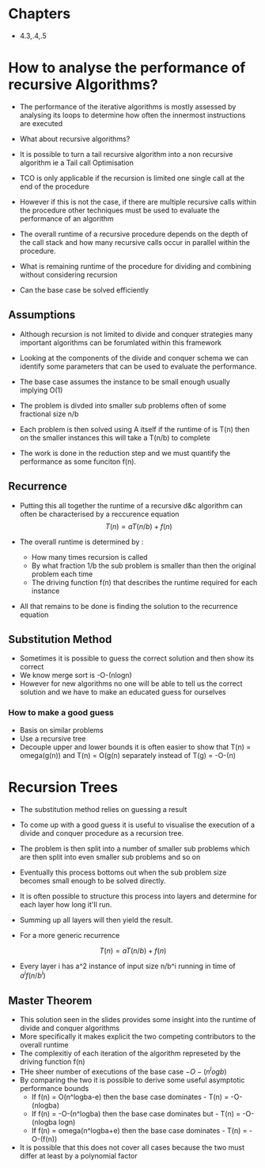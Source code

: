 # Chapters

- 4.3,.4,.5

# How to analyse the performance of recursive Algorithms?

- The performance of the iterative algorithms is mostly assessed by analysing its loops to determine how often the innermost instructions are executed
- What about recursive algorithms?
- It is possible to turn a tail recursive algorithm into a non recursive algorithm ie a Tail call Optimisation

- TCO is only applicable if the recursion is limited one single call at the end of the procedure
- However if this is not the case, if there are multiple recursive calls within the procedure other techniques must be used to evaluate the performance of an algorithm

- The overall runtime of a recursive procedure depends on the depth of the call stack and how many recursive calls occur in parallel within the procedure.
- What is remaining runtime of the procedure for dividing and combining without considering recursion
- Can the base case be solved efficiently

## Assumptions

- Although recursion is not limited to divide and conquer strategies many important algorithms can be forumlated within this framework
- Looking at the components of the divide and conquer schema we can identify some parameters that can be used to evaluate the performance.


- The base case assumes the instance to be small enough usually implying O(1)
- The problem is divded into smaller sub problems often of some fractional size n/b
- Each problem is then solved using A itself if the runtime of is T(n) then on the smaller instances this will take a T(n/b) to complete
- The work is done in the reduction step and we must quantify the performance as some funciton f(n). 


## Recurrence

- Putting this all together the runtime of a recursive d&c algorithm can often be characterised by a reccurence equation
$$
T(n) = aT(n/b) + f(n)
$$


- The overall runtime is determined by :
	- How many times recursion is called
	- By what fraction 1/b the sub problem is smaller than then the original problem each time
	- The driving function f(n) that describes the runtime required for each instance

 - All that remains to be done is finding the solution to the recurrence equation

## Substitution Method


- Sometimes it is possible to guess the correct solution and then show its correct
- We know merge sort is -O-(nlogn)
- However for new algorithms no one will be able to tell us the correct solution and we have to make an educated guess for ourselves


### How to make a good guess

- Basis on similar problems
- Use a recursive tree
- Decouple upper and lower bounds it is often easier to show that T(n) = omega(g(n)) and T(n) = O(g(n) separately instead of T(g) = -O-(n) 


# Recursion Trees

- The substitution method relies on guessing a result
- To come up with a good guess it is useful to visualise the execution of a divide and conquer procedure as a recursion tree.
- The problem is then split into a number of smaller sub problems which are then split into even smaller sub problems and so on
- Eventually this process bottoms out when the sub problem size becomes small enough to be solved directly.

- It is often possible to structure this process into layers and determine for each layer how long it'll run.
- Summing up all layers will then yield the result.

- For a more generic recurrence

$$
T(n) = aT(n/b) + f(n)
$$

- Every layer i has a^2 instance of input size n/b^i running in time of  $a^if(n/b^i)$



## Master Theorem

- This solution seen in the slides provides some insight into the runtime of divide and conquer algorithms
- More specifically it makes explicit the two competing contributors to the overall runtime
- The complexitiy of each iteration of the algorithm represeted by the driving function f(n)
- THe sheer number of executions of the base case $-O-(n^logb)$
- By comparing the  two  it is possible to derive some useful asymptotic performance bounds 
	- If f(n) = O(n^logba-e) then the base case dominates - T(n) = -O-(nlogba)
	- If f(n) = -O-(n^logba) then the base case dominates but - T(n) = -O-(nlogba logn)
	- If f(n) = omega(n^logba+e) then the base case dominates - T(n) = -O-(f(n))
- It is possible that this does not cover all cases because the two must differ at least by a polynomial factor